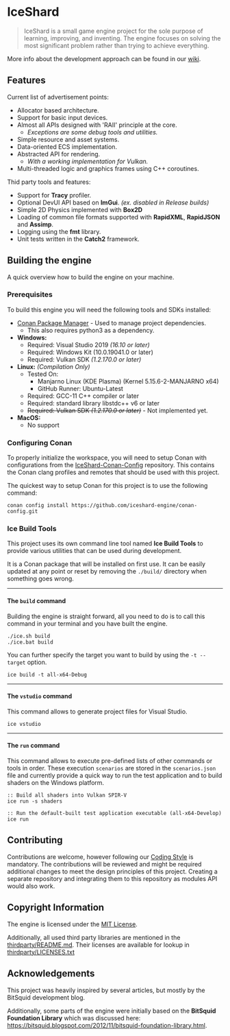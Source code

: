 # IceShard

> IceShard is a small game engine project for the sole purpose of learning, improving, and inventing. The engine focuses on solving the most significant problem rather than trying to achieve everything.

More info about the development approach can be found in our [wiki](https://github.com/iceshard-engine/engine/wiki).

## Features

Current list of advertisement points:
* Allocator based architecture.
* Support for basic input devices.
* Almost all APIs designed with 'RAII' principle at the core.
    * _Exceptions are some debug tools and utilities._
* Simple resource and asset systems.
* Data-oriented ECS implementation.
* Abstracted API for rendering.
    * _With a working implementation for Vulkan._
* Multi-threaded logic and graphics frames using C++ coroutines.

Thid party tools and features:
* Support for **Tracy** profiler.
* Optional DevUI API based on **ImGui**. _(ex. disabled in Release builds)_
* Simple 2D Physics implemented with **Box2D**
* Loading of common file formats supported with **RapidXML**, **RapidJSON** and **Assimp**.
* Logging using the **fmt** library.
* Unit tests written in the **Catch2** framework.

## Building the engine

A quick overview how to build the engine on your machine.

### Prerequisites
To build this engine you will need the following tools and SDKs installed:
* [Conan Package Manager](https://conan.io/) - Used to manage project dependencies.
   * This also requires python3 as a dependency.
* **Windows:**
   * Required: Visual Studio 2019 _(16.10 or later)_
   * Required: Windows Kit (10.0.19041.0 or later)
   * Required: Vulkan SDK _(1.2.170.0 or later)_
* **Linux:** _(Compilation Only)_
   * Tested On:
      * Manjarno Linux (KDE Plasma) (Kernel 5.15.6-2-MANJARNO x64)
      * GitHub Runner: Ubuntu-Latest
   * Required: GCC-11 C++ compiler or later
   * Required: standard library libstdc++ v6 or later
   * ~~Required: Vulkan SDK _(1.2.170.0 or later)_~~ - Not implemented yet.
* **MacOS:**
   * No support

### Configuring Conan

To properly initialize the workspace, you will need to setup Conan with configurations from the [IceShard-Conan-Config](https://github.com/iceshard-engine/conan-config.git) repository.
This contains the Conan clang profiles and remotes that should be used with this project.

The quickest way to setup Conan for this project is to use the following command:

```
conan config install https://github.com/iceshard-engine/conan-config.git
```

### Ice Build Tools

This project uses its own command line tool named **Ice Build Tools** to provide various utilities that can be used during development.

It is a Conan package that will be installed on first use. It can be easily updated at any point or reset by removing the `./build/` directory when something goes wrong.

---
#### The `build` command

Building the engine is straight forward, all you need to do is to call this command in your terminal and you have built the engine.

    ./ice.sh build
    ./ice.bat build

You can further specify the target you want to build by using the `-t --target` option.

    ice build -t all-x64-Debug

---
#### The `vstudio` command

This command allows to generate project files for Visual Studio.

    ice vstudio

---
#### The `run` command

This command allows to execute pre-defined lists of other commands or tools in order. These execution `scenarios` are stored in the `scenarios.json` file and currently provide a quick way to run the test application and to build shaders on the Windows platform.

    :: Build all shaders into Vulkan SPIR-V
    ice run -s shaders

    :: Run the default-built test application executable (all-x64-Develop)
    ice run


## Contributing

Contributions are welcome, however following our [Coding Style](https://github.com/iceshard-engine/coding-style) is mandatory. The contributions will be reviewed and might be required additional changes to meet the design principles of this project. Creating a separate repository and integrating them to this repository as modules API would also work.

## Copyright Information

The engine is licensed under the [MIT License](LICENSE).

Additionally, all used third party libraries are mentioned in the [thirdparty/README.md](thirdparty/README.md).
Their licenses are available for lookup in [thirdparty/LICENSES.txt](thirdparty/LICENSES.txt)


## Acknowledgements

This project was heavily inspired by several articles, but mostly by the BitSquid development blog.

Additionally, some parts of the engine were initially based on the **BitSquid Foundation Library** which was discussed here: https://bitsquid.blogspot.com/2012/11/bitsquid-foundation-library.html.
